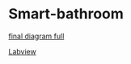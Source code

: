 # Smart-bathroom

[final diagram full](https://user-images.githubusercontent.com/75044457/174491460-f48a99c2-f5aa-4bb8-a360-b9151f6ab71b.png)

[Labview](https://user-images.githubusercontent.com/81580234/175266082-f0cb873f-e05a-4a1f-8639-51940a582db7.PNG)

